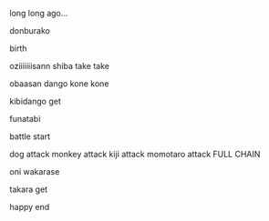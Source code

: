 long long ago...

donburako

birth

oziiiiiiisann shiba take take

obaasan dango kone kone 

kibidango get

funatabi

battle start

dog attack
monkey attack
kiji attack
momotaro attack
FULL CHAIN

oni wakarase

takara get

happy end
